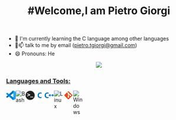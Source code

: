 <div align="center">
  <h1>#Welcome,I am Pietro Giorgi</h1> 
     
  </div>
  <br />
  
- 🌱 I'm currently learning the C language among other languages
- 💬📫  talk to me by email (pietro.tgiorgi@gmail.com)
- 😄 Pronouns: He 

<div align="center">
  <a href="https://github.com/Pietro5124">
  <img height="180em" src="https://github-readme-stats.vercel.app/api?username=Pietro5124&show_icons=true&theme=dark&include_all_commits=true&count_private=true"/>
</div>

  <h3>Languages and Tools:</h3>

[<img align="left" alt="Visual Studio Code" width="26px" src="https://raw.githubusercontent.com/github/explore/80688e429a7d4ef2fca1e82350fe8e3517d3494d/topics/visual-studio-code/visual-studio-code.png" />](https://www.google.com/search?&q=Visual+Studio+Code)
  [<img align="left" alt="Bash" width="26px" src="https://raw.githubusercontent.com/odb/official-bash-logo/master/assets/Logos/Icons/SVG/128x128.svg" />](https://www.google.com/search?&q=Bash)
  [<img align="left" alt="Terminal" width="26px" src="https://raw.githubusercontent.com/github/explore/80688e429a7d4ef2fca1e82350fe8e3517d3494d/topics/terminal/terminal.png" />](https://www.google.com/search?&q=command+line+interface)
[<img align="left" alt="C" width="26px" src="https://raw.githubusercontent.com/PKief/vscode-material-icon-theme/master/icons/c.svg" />](https://www.google.com/search?&q=c+programming+language)
[<img align="left" alt="C++" width="26px" src="https://raw.githubusercontent.com/PKief/vscode-material-icon-theme/master/icons/cpp.svg" />](https://www.google.com/search?&q=c+programming+language)
[<img align="left" alt="Linux" width="26px" src="https://image.flaticon.com/icons/svg/226/226772.svg" />](https://www.google.com/search?&q=Linux)
  [<img align="left" alt="Git" width="26px" src="https://raw.githubusercontent.com/PKief/vscode-material-icon-theme/master/icons/git.svg" />](https://www.google.com/search?&q=Git)


[<img align="left" alt="Windows" width="26px" src="https://image.flaticon.com/icons/svg/882/882702.svg" />](https://www.google.com/search?&q=Windows)

<br />
<br />
  
  <div align="center">

</div>


  
